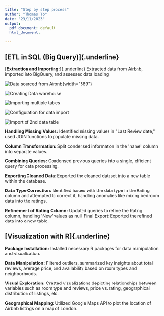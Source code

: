 ```yaml
---
title: "Step by step process"
author: "Thomas To"
date: "23/11/2023"
output:
  pdf_document: default
  html_document:
  
---
```


## [ETL in SQL (Big Query)]{.underline}

[**Extraction and Importing:**]{.underline} Extracted data from [Airbnb](http://insideairbnb.com/get-the-data/), imported into BigQuery, and assessed data loading.

![*Data sourced from Airbnb*](Source%20data.PNG){width="569"}


![*Creating Data warehouse*](Created%20data%20set.PNG)


![*Importing multiple tables*](Import%20start.PNG)


![*Configuration for data import*](import%20table%20config.PNG)


![*Import of 2nd data table*](2nd%20table%20import.PNG)


**Handling Missing Values:** Identified missing values in "Last Review date," used JOIN functions to populate missing data.

**Column Transformation:** Split condensed information in the 'name' column into separate values.

**Combining Queries:** Condensed previous queries into a single, efficient query for data processing.

**Exporting Cleaned Data:** Exported the cleaned dataset into a new table within the database.

**Data Type Correction:** Identified issues with the data type in the Rating column and attempted to correct it, handling anomalies like mixing bedroom data into the ratings.

**Refinement of Rating Column:** Updated queries to refine the Rating column, handling 'New' values as null. Final Export: Exported the refined data into a new table.

## [Visualization with R]{.underline}

**Package Installation:** Installed necessary R packages for data manipulation and visualization.

**Data Manipulation:** Filtered outliers, summarized key insights about total reviews, average price, and availability based on room types and neighborhoods.

**Visual Exploration:** Created visualizations depicting relationships between variables such as room type and reviews, price vs. rating, geographical distribution of listings, etc.

**Geographical Mapping:** Utilized Google Maps API to plot the location of Airbnb listings on a map of London.
